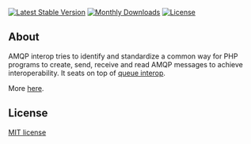 [![Latest Stable Version](https://poser.pugx.org/queue-interop/amqp-interop/v/stable.png)](https://packagist.org/packages/queue-interop/amqp-interop)
[![Monthly Downloads](https://poser.pugx.org/queue-interop/amqp-interop/d/monthly)](https://packagist.org/packages/queue-interop/amqp-interop)
[![License](https://poser.pugx.org/queue-interop/amqp-interop/license)](https://packagist.org/packages/queue-interop/amqp-interop)

## About

AMQP interop tries to identify and standardize a common way for PHP programs to create, send, receive and read AMQP messages to achieve interoperability. It seats on top of [queue interop](https://github.com/queue-interop/queue-interop). 

More [here](https://github.com/queue-interop/queue-interop#amqp-interop).

## License

[MIT license](License)
